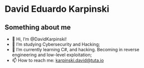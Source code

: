 # David Eduardo Karpinski
## Something about me

- 👋 Hi, I’m @DavidKarpinski!
- 👀 I’m studying Cybersecurity and Hacking;
- 🌱 I’m currently learning C#, and hacking. Becoming in reverse engineering and low-level exploitation;
- 📫 How to reach me: karpinski.david@tuta.io
